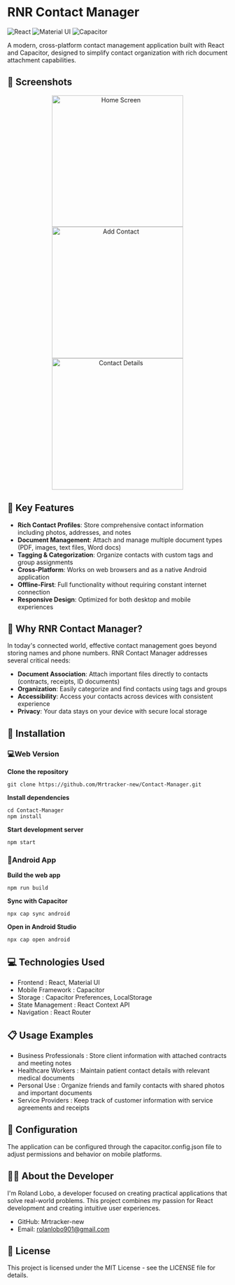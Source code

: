 # RNR Contact Manager

![React](https://img.shields.io/badge/React-18-blue)
![Material UI](https://img.shields.io/badge/Material_UI-5-purple)
![Capacitor](https://img.shields.io/badge/Capacitor-4-green)

A modern, cross-platform contact management application built with React and Capacitor, designed to simplify contact organization with rich document attachment capabilities.

## 📱 Screenshots

<div align="center">
  <img src="public/images/screenshots/app_contact_view.png" alt="Home Screen" width="300"/>
  <img src="public/images/screenshots/app_document_add.png" alt="Add Contact" width="300"/>
  <img src="public/images/screenshots/app_document_preview.png" alt="Contact Details" width="300"/>
</div>


## 🌟 Key Features

- **Rich Contact Profiles**: Store comprehensive contact information including photos, addresses, and notes
- **Document Management**: Attach and manage multiple document types (PDF, images, text files, Word docs)
- **Tagging & Categorization**: Organize contacts with custom tags and group assignments
- **Cross-Platform**: Works on web browsers and as a native Android application
- **Offline-First**: Full functionality without requiring constant internet connection
- **Responsive Design**: Optimized for both desktop and mobile experiences

## 🚀 Why RNR Contact Manager?

In today's connected world, effective contact management goes beyond storing names and phone numbers. RNR Contact Manager addresses several critical needs:

- **Document Association**: Attach important files directly to contacts (contracts, receipts, ID documents)
- **Organization**: Easily categorize and find contacts using tags and groups
- **Accessibility**: Access your contacts across devices with consistent experience
- **Privacy**: Your data stays on your device with secure local storage

## 📱 Installation

### 💻Web Version

**Clone the repository**
    
    git clone https://github.com/Mrtracker-new/Contact-Manager.git

**Install dependencies**

    cd Contact-Manager
    npm install

**Start development server**
   
    npm start

### 📲Android App

**Build the web app**

    npm run build

**Sync with Capacitor**

    npx cap sync android

**Open in Android Studio**

    npx cap open android

## 💻 Technologies Used
- Frontend : React, Material UI
- Mobile Framework : Capacitor
- Storage : Capacitor Preferences, LocalStorage
- State Management : React Context API
- Navigation : React Router
## 📋 Usage Examples
- Business Professionals : Store client information with attached contracts and meeting notes
- Healthcare Workers : Maintain patient contact details with relevant medical documents
- Personal Use : Organize friends and family contacts with shared photos and important documents
- Service Providers : Keep track of customer information with service agreements and receipts

## 🔧 Configuration
The application can be configured through the capacitor.config.json file to adjust permissions and behavior on mobile platforms.

## 👨‍💻 About the Developer
I'm Roland Lobo, a developer focused on creating practical applications that solve real-world problems. This project combines my passion for React development and creating intuitive user experiences.

- GitHub: Mrtracker-new
- Email: rolanlobo901@gmail.com

## 📄 License
This project is licensed under the MIT License - see the LICENSE file for details.
